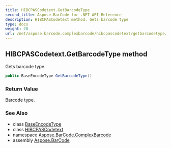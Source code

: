 ```yaml
---
title: HIBCPASCodetext.GetBarcodeType
second_title: Aspose.BarCode for .NET API Reference
description: HIBCPASCodetext method. Gets barcode type
type: docs
weight: 70
url: /net/aspose.barcode.complexbarcode/hibcpascodetext/getbarcodetype/
---
```

## HIBCPASCodetext.GetBarcodeType method

Gets barcode type.

```csharp
public BaseEncodeType GetBarcodeType()
```

### Return Value

Barcode type.

### See Also

* class [BaseEncodeType](../../../aspose.barcode.generation/baseencodetype/)
* class [HIBCPASCodetext](../)
* namespace [Aspose.BarCode.ComplexBarcode](../../hibcpascodetext/)
* assembly [Aspose.BarCode](../../../)


